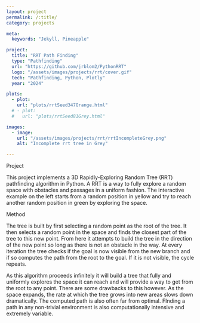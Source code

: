 ```yaml
---
layout: project
permalink: /:title/
category: projects

meta:
  keywords: "Jekyll, Pineapple"

project:
  title: "RRT Path Finding"
  type: "Pathfinding"
  url: "https://github.com/jrblom2/PythonRRT"
  logo: "/assets/images/projects/rrt/cover.gif"
  tech: "Pathfinding, Python, Plotly"
  year: "2024"

plots:
  - plot:
    url: "plots/rrtSeed347Orange.html"
  # - plot:
  #   url: "plots/rrtSeed81Grey.html"

images:
  - image:
    url: "/assets/images/projects/rrt/rrtIncompleteGrey.png"
    alt: "Incomplete rrt tree in Grey"

---
```

<span class="h2">Project</span>
<p> This project implements a 3D Rapidly-Exploring Random Tree (RRT) pathfinding algorithm in Python. A RRT is a way to fully explore a random space with obstacles and passages in a uniform fashion. The interactive example on the left starts from a random position in yellow and try to reach another random position in green by exploring the space.
</p>
<span class="h2">Method</span>
<p> The tree is built by first selecting a random point as the root of the tree. It then selects a random point in the space and finds the closest part of the tree to this new point. From here it attempts to build the tree in the direction of the new point so long as there is not an obstacle in the way. At every iteration the tree checks if the goal is now visible from the new branch and if so computes the path from the root to the goal. If it is not visible, the cycle repeats. </p>
<p>
As this algorithm proceeds infinitely it will build a tree that fully and uniformly explores the space it can reach and will provide a way to get from the root to any point. There are some drawbacks to this however. As the space expands, the rate at which the tree grows into new areas slows down dramatically. The computed path is also often far from optimal. FInding a path in any non-trivial environment is also computationally intensive and extremely variable.
</p>